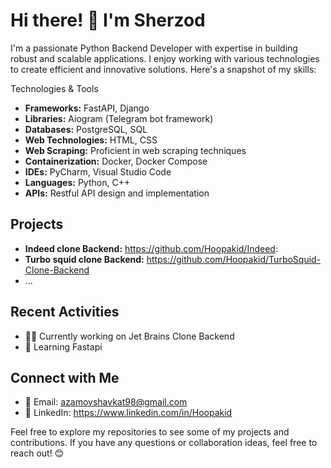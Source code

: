 # Hi there! 👋 I'm Sherzod

I'm a passionate Python Backend Developer with expertise in building robust and scalable applications. I enjoy working with various technologies to create efficient and innovative solutions. Here's a snapshot of my skills:

Technologies & Tools

- **Frameworks:** FastAPI, Django
- **Libraries:** Aiogram (Telegram bot framework)
- **Databases:** PostgreSQL, SQL
- **Web Technologies:** HTML, CSS
- **Web Scraping:** Proficient in web scraping techniques
- **Containerization:** Docker, Docker Compose
- **IDEs:** PyCharm, Visual Studio Code
- **Languages:** Python, C++
- **APIs:** Restful API design and implementation

## Projects

- **Indeed clone Backend:** https://github.com/Hoopakid/Indeed:
- **Turbo squid clone Backend:** https://github.com/Hoopakid/TurboSquid-Clone-Backend
- ...

## Recent Activities

- 👨‍💻 Currently working on Jet Brains Clone Backend
- 🌱 Learning Fastapi

## Connect with Me

- 📧 Email: azamovshavkat98@gmail.com
- 💼 LinkedIn: https://www.linkedin.com/in/Hoopakid

Feel free to explore my repositories to see some of my projects and contributions. If you have any questions or collaboration ideas, feel free to reach out! 😊
